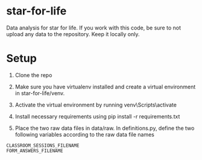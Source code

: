 # star-for-life
Data analysis for star for life. If you work with this code, be sure to not upload any data to the repository. Keep it
locally only.


# Setup

1. Clone the repo

2. Make sure you have virtualenv installed and create a virtual environment in star-for-life/venv.

3. Activate the virtual environment by running venv\Scripts\activate

4. Install necessary requirements using pip install -r requirements.txt

5. Place the two raw data files in data/raw. In definitions.py, define the two following variables according to the raw
data file names

```
CLASSROOM_SESSIONS_FILENAME
FORM_ANSWERS_FILENAME
```